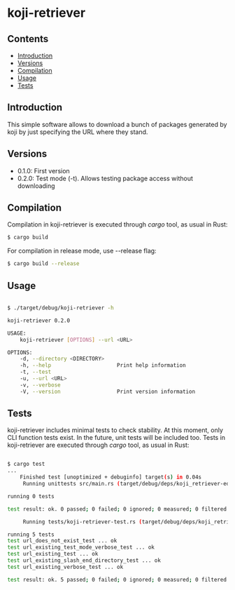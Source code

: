 # koji-retriever

## Contents

- [Introduction](#introduction)
- [Versions](#versions)
- [Compilation](#compilation)
- [Usage](#usage)
- [Tests](#tests)

## Introduction

This simple software allows to download a bunch of packages
generated by koji by just specifying the URL where they stand.

## Versions

- 0.1.0:  First version
- 0.2.0:  Test mode (-t). Allows testing package access without downloading

## Compilation

Compilation in koji-retriever is executed through *cargo* tool, as usual in Rust:

```bash
$ cargo build
```
For compilation in release mode, use --release flag:

```bash
$ cargo build --release
```

## Usage

```bash

$ ./target/debug/koji-retriever -h

koji-retriever 0.2.0

USAGE:
    koji-retriever [OPTIONS] --url <URL>

OPTIONS:
    -d, --directory <DIRECTORY>
    -h, --help                     Print help information
    -t, --test
    -u, --url <URL>
    -v, --verbose
    -V, --version                  Print version information
```

## Tests

koji-retriever includes minimal tests to check stability.
At this moment, only CLI function tests exist.
In the future, unit tests will be included too.
Tests in koji-retriever are executed through *cargo* tool, as usual in Rust:

```bash

$ cargo test
...
    Finished test [unoptimized + debuginfo] target(s) in 0.04s
     Running unittests src/main.rs (target/debug/deps/koji_retriever-ed1f26008c95b0a7)

running 0 tests

test result: ok. 0 passed; 0 failed; 0 ignored; 0 measured; 0 filtered out; finished in 0.00s

     Running tests/koji-retriever-test.rs (target/debug/deps/koji_retriever_test-d0e74b913acf429a)

running 5 tests
test url_does_not_exist_test ... ok
test url_existing_test_mode_verbose_test ... ok
test url_existing_test ... ok
test url_existing_slash_end_directory_test ... ok
test url_existing_verbose_test ... ok

test result: ok. 5 passed; 0 failed; 0 ignored; 0 measured; 0 filtered out; finished in 6.28s
```
